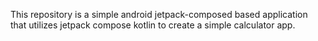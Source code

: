 This repository is a simple android jetpack-composed based application that utilizes jetpack compose kotlin to create a simple calculator app.
